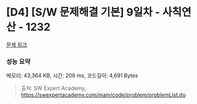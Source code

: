 # [D4] [S/W 문제해결 기본] 9일차 - 사칙연산 - 1232 

[문제 링크](https://swexpertacademy.com/main/code/problem/problemDetail.do?contestProbId=AV141J8KAIcCFAYD) 

### 성능 요약

메모리: 43,364 KB, 시간: 209 ms, 코드길이: 4,691 Bytes



> 출처: SW Expert Academy, https://swexpertacademy.com/main/code/problem/problemList.do